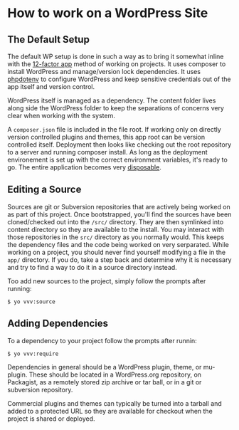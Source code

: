 # How to work on a WordPress Site

## The Default Setup

The default WP setup is done in such a way as to bring it somewhat inline with the [12-factor app](http://12factor.net/) method of working on projects. It uses composer to install WordPress and manage/version lock dependencies. It uses [phpdotenv](https://github.com/vlucas/phpdotenv) to configure WordPress and keep sensitive credentials out of the app itself and version control.

WordPress itself is managed as a dependency. The content folder lives along side the WordPress folder to keep the separations of concerns very clear when working with the system. 

A `composer.json` file is included in the file root. If working only on directly version controlled plugins and themes, this app root can be version controlled itself. Deployment then looks like checking out the root repository to a server and running composer install. As long as the deployment environement is set up with the correct environment variables, it's ready to go. The entire application becomes very [disposable](http://12factor.net/disposability).

## Editing a Source

Sources are git or Subversion repositories that are actively being worked on as part of this project. Once bootstrapped, you'll find the sources have been cloned/checked out into the `/src/` directory. They are then symlinked into content directory so they are available to the install. You may interact with those repositories in the `src/` directory as you normally would. This keeps the dependency files and the code being worked on very serparated. While working on a project, you should never find yourself modifying a file in the `app/` directory. If you do, take a step back and determine why it is necessary and try to find a way to do it in a source directory instead.

Too add new sources to the project, simply follow the prompts after running:

```
$ yo vvv:source
```

## Adding Dependencies

To a dependency to your project follow the prompts after runnin:

```
$ yo vvv:require
```

Dependencies in general should be a WordPress plugin, theme, or mu-plugin. These should be located in a WordPress.org repository, on Packagist, as a remotely stored zip archive or tar ball, or in a git or subversion repository.

Commercial plugins and themes can typically be turned into a tarball and added to a protected URL so they are available for checkout when the project is shared or deployed.